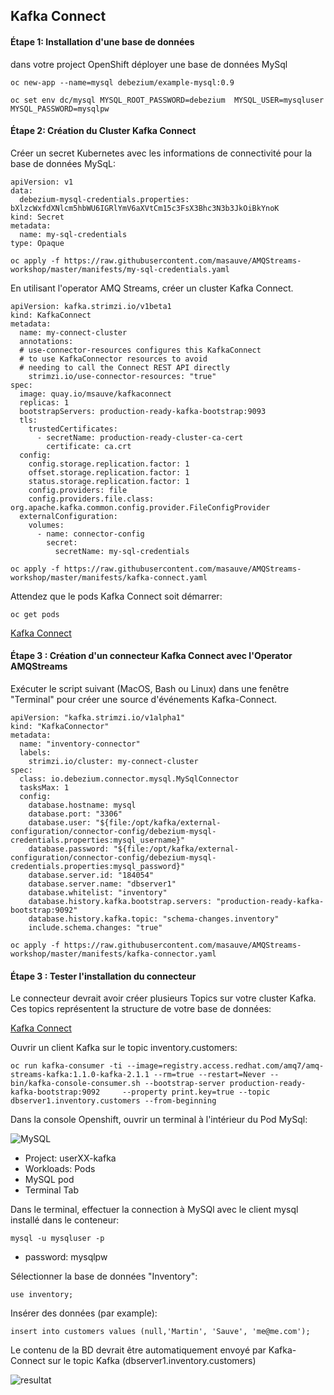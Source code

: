 ## Kafka Connect


#### Étape 1: Installation d'une base de données

dans votre project OpenShift déployer une base de données MySql

```
oc new-app --name=mysql debezium/example-mysql:0.9

oc set env dc/mysql MYSQL_ROOT_PASSWORD=debezium  MYSQL_USER=mysqluser MYSQL_PASSWORD=mysqlpw
```


#### Étape 2:  Création du Cluster Kafka Connect

Créer un secret Kubernetes avec les informations de connectivité pour la base de données MySqL:
```
apiVersion: v1
data:
  debezium-mysql-credentials.properties: bXlzcWxfdXNlcm5hbWU6IGRlYmV6aXVtCm15c3FsX3Bhc3N3b3JkOiBkYnoK
kind: Secret
metadata:
  name: my-sql-credentials
type: Opaque
```

```
oc apply -f https://raw.githubusercontent.com/masauve/AMQStreams-workshop/master/manifests/my-sql-credentials.yaml
```


En utilisant l'operator AMQ Streams, créer un cluster Kafka Connect.

```
apiVersion: kafka.strimzi.io/v1beta1
kind: KafkaConnect
metadata:
  name: my-connect-cluster
  annotations:
  # use-connector-resources configures this KafkaConnect
  # to use KafkaConnector resources to avoid
  # needing to call the Connect REST API directly
    strimzi.io/use-connector-resources: "true"
spec:
  image: quay.io/msauve/kafkaconnect
  replicas: 1
  bootstrapServers: production-ready-kafka-bootstrap:9093
  tls:
    trustedCertificates:
      - secretName: production-ready-cluster-ca-cert
        certificate: ca.crt
  config:
    config.storage.replication.factor: 1
    offset.storage.replication.factor: 1
    status.storage.replication.factor: 1
    config.providers: file
    config.providers.file.class: org.apache.kafka.common.config.provider.FileConfigProvider
  externalConfiguration:
    volumes:
      - name: connector-config
        secret:
          secretName: my-sql-credentials
```
```
oc apply -f https://raw.githubusercontent.com/masauve/AMQStreams-workshop/master/manifests/kafka-connect.yaml
```
Attendez que le pods Kafka Connect soit démarrer:

```
oc get pods 
```
[Kafka Connect](images/ss-running-pods.png)


#### Étape 3 : Création d'un connecteur Kafka Connect avec l'Operator AMQStreams

Exécuter le script suivant (MacOS, Bash ou Linux) dans une fenêtre "Terminal" pour créer une source d'événements Kafka-Connect.

```
apiVersion: "kafka.strimzi.io/v1alpha1"
kind: "KafkaConnector"
metadata:
  name: "inventory-connector"
  labels:
    strimzi.io/cluster: my-connect-cluster
spec:
  class: io.debezium.connector.mysql.MySqlConnector
  tasksMax: 1
  config:
    database.hostname: mysql
    database.port: "3306"
    database.user: "${file:/opt/kafka/external-configuration/connector-config/debezium-mysql-credentials.properties:mysql_username}"
    database.password: "${file:/opt/kafka/external-configuration/connector-config/debezium-mysql-credentials.properties:mysql_password}"
    database.server.id: "184054"
    database.server.name: "dbserver1"
    database.whitelist: "inventory"
    database.history.kafka.bootstrap.servers: "production-ready-kafka-bootstrap:9092"
    database.history.kafka.topic: "schema-changes.inventory"
    include.schema.changes: "true" 
```

```
oc apply -f https://raw.githubusercontent.com/masauve/AMQStreams-workshop/master/manifests/kafka-connector.yaml
```

#### Étape 3 : Tester l'installation du connecteur

Le connecteur devrait avoir créer plusieurs Topics sur votre cluster Kafka. Ces topics représentent la structure de votre base de données:

[Kafka Connect](images/topics-kc.png)


Ouvrir un client Kafka sur le topic inventory.customers:

```
oc run kafka-consumer -ti --image=registry.access.redhat.com/amq7/amq-streams-kafka:1.1.0-kafka-2.1.1 --rm=true --restart=Never -- bin/kafka-console-consumer.sh --bootstrap-server production-ready-kafka-bootstrap:9092     --property print.key=true --topic dbserver1.inventory.customers --from-beginning
```

Dans la console Openshift, ouvrir un terminal à l'intérieur du Pod MySql:

![MySQL](images/lab5-connect-04.png)

* Project: userXX-kafka
* Workloads: Pods
* MySQL pod
* Terminal Tab

Dans le terminal, effectuer la connection à MySQl avec le client mysql installé dans le conteneur:

```
mysql -u mysqluser -p 
```

* password: mysqlpw

Sélectionner la base de données "Inventory":

```
use inventory;
```

Insérer des données (par example):

```
insert into customers values (null,'Martin', 'Sauve', 'me@me.com');
```


Le contenu de la BD devrait être automatiquement envoyé par Kafka-Connect sur le topic Kafka (dbserver1.inventory.customers)

![resultat](images/lab5-connect-red.png)

